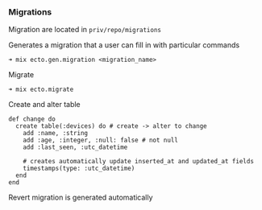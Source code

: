 ### Migrations

Migration are located in `priv/repo/migrations`

Generates a migration that a user can fill in with particular commands

    ➜ mix ecto.gen.migration <migration_name>

Migrate

    ➜ mix ecto.migrate

Create and alter table

    def change do
      create table(:devices) do # create -> alter to change
        add :name, :string
        add :age, :integer, :null: false # not null
        add :last_seen, :utc_datetime

        # creates automatically update inserted_at and updated_at fields
        timestamps(type: :utc_datetime)
      end
    end

Revert migration is generated automatically
